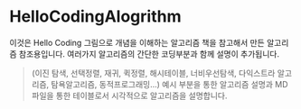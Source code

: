# HelloCodingAlogrithm

이것은 Hello Coding 그림으로 개념을 이해하는 알고리즘 책을 참고해서 만든 알고리즘 참조용입니다.
여러가지 알고리즘의 간단한 코딩부분과 함께 설명이 추가됩니다.
> (이진 탐색, 선택정렬, 재귀, 퀵정렬, 해시테이블, 너비우선탐색, 다익스트라 알고리즘, 탐욕알고리즘, 동적프로그래밍...)
> 예시 부분을 통한 알고리즘 설명과 MD파일을 통한 테이블로서 시각적으로 알고리즘을 설명합니다.

